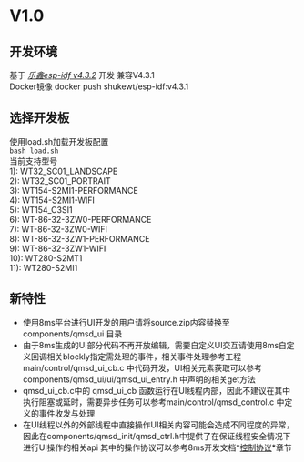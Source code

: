 # V1.0## 开发环境基于 *[乐鑫esp-idf v4.3.2](https://github.com/espressif/esp-idf/tree/v4.3.2)* 开发 兼容V4.3.1  Docker镜像 docker push shukewt/esp-idf:v4.3.1  ## 选择开发板  使用load.sh加载开发板配置   `bash load.sh`  当前支持型号  1): WT32_SC01_LANDSCAPE  2): WT32_SC01_PORTRAIT  3): WT154-S2MI1-PERFORMANCE  4): WT154-S2MI1-WIFI  5): WT154_C3SI1  6): WT-86-32-3ZW0-PERFORMANCE  7): WT-86-32-3ZW0-WIFI  8): WT-86-32-3ZW1-PERFORMANCE  9): WT-86-32-3ZW1-WIFI  10): WT280-S2MT1  11): WT280-S2MI1  ## 新特性- 使用8ms平台进行UI开发的用户请将source.zip内容替换至 components/qmsd\_ui 目录- 由于8ms生成的UI部分代码不再开放编辑，需要自定义UI交互请使用8ms自定义回调相关blockly指定需处理的事件，相关事件处理参考工程main/control/qmsd\_ui\_cb.c 中代码开发，UI相关元素获取可以参考 components/qmsd\_ui/ui/qmsd\_ui\_entry.h 中声明的相关get方法  - qmsd\_ui\_cb.c中的 qmsd\_ui\_cb 函数运行在UI线程内部，因此不建议在其中执行阻塞或延时，需要异步任务可以参考main/control/qmsd\_control.c 中定义的事件收发与处理- 在UI线程以外的外部线程中直接操作UI相关内容可能会造成不同程度的异常，因此在components/qmsd\_init/qmsd\_ctrl.h中提供了在保证线程安全情况下进行UI操作的相关api 其中的操作协议可以参考8ms开发文档*[控制协议](http://doc.8ms.xyz/docs/gui/gui-1dgqjgc2de1lk)*章节
